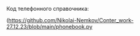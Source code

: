 
  Код телефонного справочника:
  
  (https://github.com/Nikolai-Nemkov/Conter_work-27.12.23/blob/main/phonebook.py
